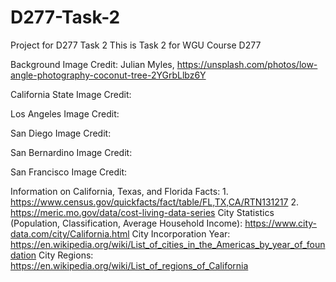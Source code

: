# D277-Task-2
Project for D277 Task 2
This is Task 2 for WGU Course D277

Background Image Credit: Julian Myles, https://unsplash.com/photos/low-angle-photography-coconut-tree-2YGrbLlbz6Y

California State Image Credit:

Los Angeles Image Credit:

San Diego Image Credit:

San Bernardino Image Credit:

San Francisco Image Credit:

Information on California, Texas, and Florida Facts: 1. https://www.census.gov/quickfacts/fact/table/FL,TX,CA/RTN131217 2. https://meric.mo.gov/data/cost-living-data-series
City Statistics (Population, Classification, Average Household Income): https://www.city-data.com/city/California.html
City Incorporation Year: https://en.wikipedia.org/wiki/List_of_cities_in_the_Americas_by_year_of_foundation
City Regions: https://en.wikipedia.org/wiki/List_of_regions_of_California